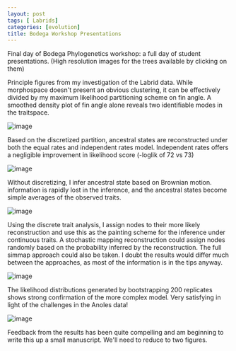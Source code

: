 ```yaml
---
layout: post
tags: [ Labrids]
categories: [evolution]
title: Bodega Workshop Presentations
---
```







 








Final day of Bodega Phylogenetics workshop: a full day of student
presentations. (High resolution images for the trees available by
clicking on them)

Principle figures from my investigation of the Labrid data. While
morphospace doesn't present an obvious clustering, it can be effectively
divided by my maximum likelihood partitioning scheme on fin angle. A
smoothed density plot of fin angle alone reveals two identifiable modes
in the traitspace.

![image](http://openwetware.org/images/7/71/2_data.png)

Based on the discretized partition, ancestral states are reconstructed
under both the equal rates and independent rates model. Independent
rates offers a negligible improvement in likelihood score (-loglik of 72
vs 73)

![image](http://openwetware.org/images/thumb/9/90/3_discrete.png/480px-3_discrete.png)

Without discretizing, I infer ancestral state based on Brownian motion.
information is rapidly lost in the inference, and the ancestral states
become simple averages of the observed traits.

![image](http://openwetware.org/images/thumb/5/52/4_cts.png/480px-4_cts.png)

Using the discrete trait analysis, I assign nodes to their more likely
reconstruction and use this as the painting scheme for the inference
under continuous traits. A stochastic mapping reconstruction could
assign nodes randomly based on the probability inferred by the
reconstruction. The full simmap approach could also be taken. I doubt
the results would differ much between the approaches, as most of the
information is in the tips anyway.

![image](http://openwetware.org/images/thumb/3/37/5_painted.png/480px-5_painted.png)

The likelihood distributions generated by bootstrapping 200 replicates
shows strong confirmation of the more complex model. Very satisfying in
light of the challenges in the Anoles data!

![image](http://openwetware.org/images/7/7b/6_boot.png)

Feedback from the results has been quite compelling and am beginning to
write this up a small manuscript. We'll need to reduce to two figures.
